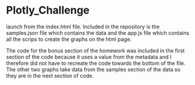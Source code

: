 # Plotly_Challenge
launch from the index.html file.
Included in the repository is the samples.json file which contains the data and the app.js file which contains all the scrips to create the graphs on the html page.

The code for the bonus section of the homework was included in the first section of the code because it uses a value from the metadata and I therefore did not have to recreate the code towards the bottom of the file. The other two graphs take data from the samples section of the data so they are in the next section of code.
